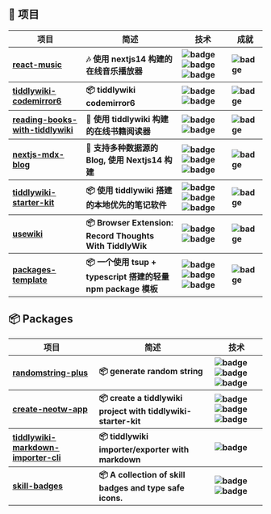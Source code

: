 <!-- generated at 2024/1/6 10:19:11 -->
<h2>💼 项目</h2>
<table>
  <thead align="center">
    <tr>
      <th>项目</th>
      <th>简述</th>
      <th>技术</th>
      <th>成就</th>
    </tr>
  </thead>
  <tbody align="left">
    <tr>
      <th>
        <a href="https://github.com/oeyoews/react-music/tree/main/" target="_blank">
        react-music</a>
      </th>
      <th>
      🎶 使用 nextjs14 构建的在线音乐播放器</th>
      <th>
        <img src="https://img.shields.io/badge/React-20232A?style=flat-square&logo=react&logoColor=61DAFB" alt="badge">
        <img src="https://img.shields.io/badge/TypeScript-007ACC?style=flat-square&logo=typescript&logoColor=white" alt="badge">
        <img src="https://img.shields.io/badge/NextJS-black?style=flat-square&logo=next.js&logoColor=white" alt="badge">
      </th>
      <th>
        <img src="https://img.shields.io/github/stars/oeyoews/react-music?style=flat-square" alt="badge">
      </th>
    </tr>
    <tr>
      <th>
        <a href="https://github.com/oeyoews/tiddlywiki-codemirror6/tree/main/" target="_blank">
        tiddlywiki-codemirror6</a>
      </th>
      <th>
      📦 tiddlywiki codemirror6</th>
      <th>
        <img src="https://img.shields.io/badge/JavaScript-F7DF1E?style=flat-square&logo=javascript&logoColor=black" alt="badge">
        <img src="https://img.shields.io/badge/TiddlyWiki5-111111?style=flat-square&logo=tiddlywiki&logoColor=white" alt="badge">
      </th>
      <th>
        <img src="https://img.shields.io/github/stars/oeyoews/tiddlywiki-codemirror6?style=flat-square" alt="badge">
      </th>
    </tr>
    <tr>
      <th>
        <a href="https://github.com/oeyoews/reading-books-with-tiddlywiki/tree/main/" target="_blank">
        reading-books-with-tiddlywiki</a>
      </th>
      <th>
      📖 使用 tiddlywiki 构建的在线书籍阅读器</th>
      <th>
        <img src="https://img.shields.io/badge/TypeScript-007ACC?style=flat-square&logo=typescript&logoColor=white" alt="badge">
        <img src="https://img.shields.io/badge/TiddlyWiki5-111111?style=flat-square&logo=tiddlywiki&logoColor=white" alt="badge">
      </th>
      <th>
        <img src="https://img.shields.io/github/stars/oeyoews/reading-books-with-tiddlywiki?style=flat-square" alt="badge">
      </th>
    </tr>
    <tr>
      <th>
        <a href="https://github.com/oeyoews/nextjs-mdx-blog/tree/main/" target="_blank">
        nextjs-mdx-blog</a>
      </th>
      <th>
      📝 支持多种数据源的 Blog, 使用 Nextjs14 构建</th>
      <th>
        <img src="https://img.shields.io/badge/React-20232A?style=flat-square&logo=react&logoColor=61DAFB" alt="badge">
        <img src="https://img.shields.io/badge/TypeScript-007ACC?style=flat-square&logo=typescript&logoColor=white" alt="badge">
        <img src="https://img.shields.io/badge/NextJS-black?style=flat-square&logo=next.js&logoColor=white" alt="badge">
      </th>
      <th>
        <img src="https://img.shields.io/github/stars/oeyoews/nextjs-mdx-blog?style=flat-square" alt="badge">
      </th>
    </tr>
    <tr>
      <th>
        <a href="https://github.com/oeyoews/tiddlywiki-starter-kit/tree/main/" target="_blank">
        tiddlywiki-starter-kit</a>
      </th>
      <th>
      📦 使用 tiddlywiki 搭建的本地优先的笔记软件</th>
      <th>
        <img src="https://img.shields.io/badge/TiddlyWiki5-111111?style=flat-square&logo=tiddlywiki&logoColor=white" alt="badge">
        <img src="https://img.shields.io/badge/NodeJS-43853D?style=flat-square&logo=node.js&logoColor=white" alt="badge">
        <img src="https://img.shields.io/badge/TailwindCSS-38B2AC?style=flat-square&logo=tailwindcss&logoColor=white" alt="badge">
      </th>
      <th>
        <img src="https://img.shields.io/github/stars/oeyoews/tiddlywiki-starter-kit?style=flat-square" alt="badge">
      </th>
    </tr>
    <tr>
      <th>
        <a href="https://github.com/oeyoews/usewiki/tree/main/" target="_blank">
        usewiki</a>
      </th>
      <th>
      📦 Browser Extension: Record Thoughts With TiddlyWik</th>
      <th>
        <img src="https://img.shields.io/badge/React-20232A?style=flat-square&logo=react&logoColor=61DAFB" alt="badge">
        <img src="https://img.shields.io/badge/TiddlyWiki5-111111?style=flat-square&logo=tiddlywiki&logoColor=white" alt="badge">
      </th>
      <th>
        <img src="https://img.shields.io/github/stars/oeyoews/usewiki?style=flat-square" alt="badge">
      </th>
    </tr>
    <tr>
      <th>
        <a href="https://github.com/oeyoews/packages-template/tree/main/" target="_blank">
        packages-template</a>
      </th>
      <th>
      📦 一个使用 tsup + typescript 搭建的轻量 npm package 模板</th>
      <th>
        <img src="https://img.shields.io/badge/TypeScript-007ACC?style=flat-square&logo=typescript&logoColor=white" alt="badge">
        <img src="https://img.shields.io/badge/NodeJS-43853D?style=flat-square&logo=node.js&logoColor=white" alt="badge">
        <img src="https://img.shields.io/badge/NPM-C12127?style=flat-square&logo=npm&logoColor=white" alt="badge">
      </th>
      <th>
        <img src="https://img.shields.io/github/stars/oeyoews/packages-template?style=flat-square" alt="badge">
      </th>
    </tr>
  </tbody>
</table>
<h2>📦 Packages</h2>
<table>
  <thead align="center">
    <tr>
      <th>项目</th>
      <th>简述</th>
      <th>技术</th>
    </tr>
  </thead>
  <tbody align="left">
    <tr>
      <th>
        <a href="https://github.com/oeyoews/tiddlywiki-starter-kit/tree/main/packages/randomstring-plus" target="_blank">
        randomstring-plus</a>
      </th>
      <th>
      📦 generate random string</th>
      <th>
        <img src="https://img.shields.io/badge/TypeScript-007ACC?style=flat-square&logo=typescript&logoColor=white" alt="badge">
        <img src="https://img.shields.io/badge/NodeJS-43853D?style=flat-square&logo=node.js&logoColor=white" alt="badge">
        <img src="https://img.shields.io/badge/NPM-C12127?style=flat-square&logo=npm&logoColor=white" alt="badge">
      </th>
    </tr>
    <tr>
      <th>
        <a href="https://github.com/oeyoews/tiddlywiki-starter-kit/tree/main/packages/create-neotw-apps" target="_blank">
        create-neotw-app</a>
      </th>
      <th>
      📦 create a tiddlywiki project with tiddlywiki-starter-kit</th>
      <th>
        <img src="https://img.shields.io/badge/TiddlyWiki5-111111?style=flat-square&logo=tiddlywiki&logoColor=white" alt="badge">
        <img src="https://img.shields.io/badge/NodeJS-43853D?style=flat-square&logo=node.js&logoColor=white" alt="badge">
        <img src="https://img.shields.io/badge/TailwindCSS-38B2AC?style=flat-square&logo=tailwindcss&logoColor=white" alt="badge">
      </th>
    </tr>
    <tr>
      <th>
        <a href="https://github.com/oeyoews/tiddlywiki-markdown-importer-cli/tree/main/" target="_blank">
        tiddlywiki-markdown-importer-cli</a>
      </th>
      <th>
      📦 tiddlywiki importer/exporter with markdown</th>
      <th>
        <img src="https://img.shields.io/badge/NodeJS-43853D?style=flat-square&logo=node.js&logoColor=white" alt="badge">
      </th>
    </tr>
    <tr>
      <th>
        <a href="https://github.com/oeyoews/tiddlywiki-projects/tree/main/packages/skill-badges" target="_blank">
        skill-badges</a>
      </th>
      <th>
      📦 A collection of skill badges and type safe icons.</th>
      <th>
        <img src="https://img.shields.io/badge/NodeJS-43853D?style=flat-square&logo=node.js&logoColor=white" alt="badge">
        <img src="https://img.shields.io/badge/TypeScript-007ACC?style=flat-square&logo=typescript&logoColor=white" alt="badge">
      </th>
    </tr>
  </tbody>
</table>
